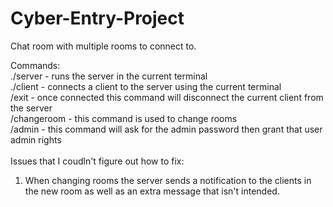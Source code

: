 # Cyber-Entry-Project

Chat room with multiple rooms to connect to.

Commands:\
./server - runs the server in the current terminal\
./client - connects a client to the server using the current terminal\
/exit - once connected this command will disconnect the current client from the server\
/changeroom - this command is used to change rooms\
/admin - this command will ask for the admin password then grant that user admin rights\
\
Issues that I coudln't figure out how to fix:
1) When changing rooms the server sends a notification to the clients in the new room as well as an extra message that isn't intended.
